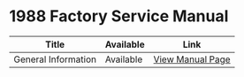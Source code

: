 # 1988 Factory Service Manual

| Title                                  | Available   | Link                                                                                           |
|----------------------------------------|-------------|------------------------------------------------------------------------------------------------|
| General Information            | Available   | [View Manual Page](https://gabecoatess.com/fc-research/assets/manuals/1988_Factory_Service_Manual/0_general_information.pdf)                                                                           |

